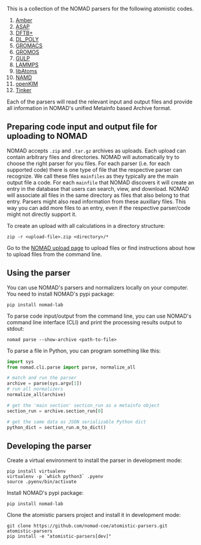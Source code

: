 This is a collection of the NOMAD parsers for the following atomistic codes.

1. [Amber](http://ambermd.org/)
2. [ASAP](https://wiki.fysik.dtu.dk/asap)
3. [DFTB+](http://www.dftbplus.org/)
4. [DL_POLY](https://www.scd.stfc.ac.uk/Pages/DL_POLY.aspx)
5. [GROMACS](http://www.gromacs.org/)
6. [GROMOS](http://www.gromos.net/)
7. [GULP](http://gulp.curtin.edu.au/gulp/)
8. [LAMMPS](https://lammps.sandia.gov/)
9. [libAtoms](http://libatoms.github.io/)
11. [NAMD](http://www.ks.uiuc.edu/Research/namd/)
12. [openKIM](https://openkim.org/)
13. [Tinker](https://dasher.wustl.edu/tinker/)

Each of the parsers will read the relevant input and output files and provide all information in
NOMAD's unified Metainfo based Archive format.

## Preparing code input and output file for uploading to NOMAD

NOMAD accepts `.zip` and `.tar.gz` archives as uploads. Each upload can contain arbitrary
files and directories. NOMAD will automatically try to choose the right parser for you files.
For each parser (i.e. for each supported code) there is one type of file that the respective
parser can recognize. We call these files `mainfiles` as they typically are the main
output file a code. For each `mainfile` that NOMAD discovers it will create an entry
in the database that users can search, view, and download. NOMAD will associate all files
in the same directory as files that also belong to that entry. Parsers
might also read information from these auxillary files. This way you can add more files
to an entry, even if the respective parser/code might not directly support it.

To create an upload with all calculations in a directory structure:

```
zip -r <upload-file>.zip <directory>/*
```

Go to the [NOMAD upload page](https://nomad-lab.eu/prod/rae/gui/uploads) to upload files
or find instructions about how to upload files from the command line.

## Using the parser

You can use NOMAD's parsers and normalizers locally on your computer. You need to install
NOMAD's pypi package:

```
pip install nomad-lab
```

To parse code input/output from the command line, you can use NOMAD's command line
interface (CLI) and print the processing results output to stdout:

```
nomad parse --show-archive <path-to-file>
```

To parse a file in Python, you can program something like this:
```python
import sys
from nomad.cli.parse import parse, normalize_all

# match and run the parser
archive = parse(sys.argv[1])
# run all normalizers
normalize_all(archive)

# get the 'main section' section_run as a metainfo object
section_run = archive.section_run[0]

# get the same data as JSON serializable Python dict
python_dict = section_run.m_to_dict()
```

## Developing the parser

Create a virtual environment to install the parser in development mode:

```
pip install virtualenv
virtualenv -p `which python3` .pyenv
source .pyenv/bin/activate
```

Install NOMAD's pypi package:

```
pip install nomad-lab
```

Clone the atomistic parsers project and install it in development mode:

```
git clone https://github.com/nomad-coe/atomistic-parsers.git atomistic-parsers
pip install -e "atomistic-parsers[dev]"
```

